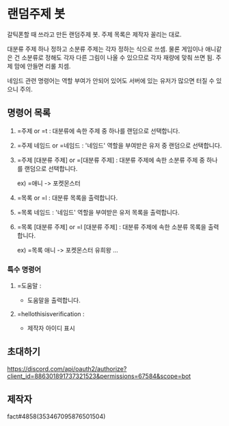 # 랜덤주제 봇
갈틱폰할 때 쓰라고 만든 랜덤주제 봇.
주제 목록은 제작자 꼴리는 대로.

대분류 주제 하나 정하고 소분류 주제는 각자 정하는 식으로 쓰셈.
물론 게임이나 애니같은 건 소분류로 정해도 각자 다른 그림이 나올 수 있으므로 각자 재량에 맞춰 쓰면 됨.
주제 맘에 안들면 리롤 치셈.

네임드 관련 명령어는 역할 부여가 안되어 있어도 서버에 있는 유저가 많으면 터질 수 있으니 주의.

## 명령어 목록
1. =주제 or =t : 
	대분류에 속한 주제 중 하나를 랜덤으로 선택합니다.

2. =주제 네임드 or =네임드 : 
	'네임드' 역할을 부여받은 유저 중 랜덤으로 선택합니다.

2. =주제 [대분류 주제] or =[대분류 주제] : 
	대분류 주제에 속한 소분류 주제 중 하나를 랜덤으로 선택합니다.

	ex) =애니 -> 포켓몬스터
	
3. =목록 or =l : 
	대분류 목록을 출력합니다.

4. =목록 네임드 : 
	'네임드' 역할을 부여받은 유저 목록을 출력합니다.

5. =목록 [대분류 주제] or =l [대분류 주제] : 
	대분류 주제에 속한 소분류 목록을 출력합니다.

	ex) =목록 애니
	-> 
	포켓몬스터
	유희왕
	...


### 특수 명령어
1. =도움말 : 
     - 도움말을 출력합니다.

1. =hellothisisverification : 
     - 제작자 아이디 표시

## 초대하기
https://discord.com/api/oauth2/authorize?client_id=886301891737321523&permissions=67584&scope=bot

## 제작자
fact#4858(353467095876501504)